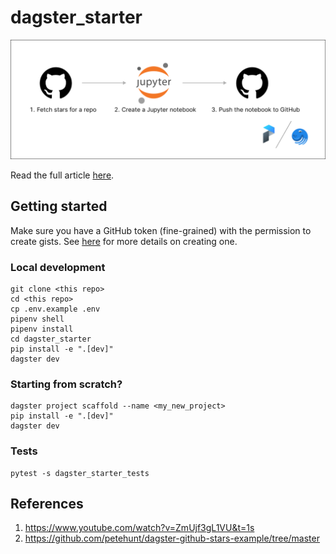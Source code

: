 # dagster_starter

![Architecture](/assets/arch.png)

Read the full article [here](https://rxhl.notion.site/Decoding-the-EL-in-ELT-f3f56ed7e2d947c0b1618b5bee293256).

## Getting started

Make sure you have a GitHub token (fine-grained) with the permission to create gists. See [here](https://github.blog/2022-10-18-introducing-fine-grained-personal-access-tokens-for-github/) for more details on creating one.

### Local development

```
git clone <this repo>
cd <this repo>
cp .env.example .env
pipenv shell
pipenv install
cd dagster_starter
pip install -e ".[dev]"
dagster dev
```

### Starting from scratch?

```
dagster project scaffold --name <my_new_project>
pip install -e ".[dev]"
dagster dev
```

### Tests

```
pytest -s dagster_starter_tests
```

## References

1. https://www.youtube.com/watch?v=ZmUjf3gL1VU&t=1s
2. https://github.com/petehunt/dagster-github-stars-example/tree/master
